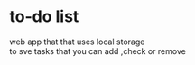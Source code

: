 <h1>to-do list </h1>
web app that  that uses local storage<br>
to sve tasks that you can add ,check or remove <br>
